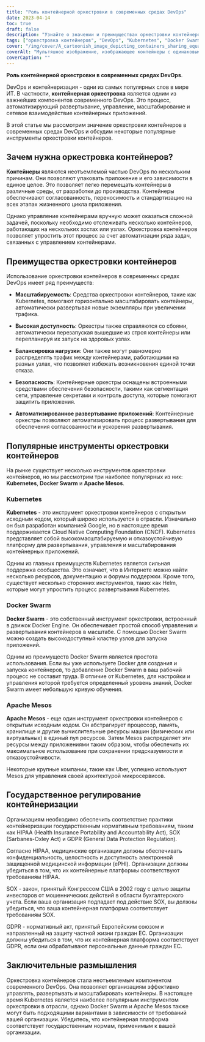```yaml
---
title: "Роль контейнерной оркестровки в современных средах DevOps"
date: 2023-04-14
toc: true
draft: false
description: "Узнайте о значении и преимуществах оркестровки контейнеров в современном DevOps, а также о популярных инструментах оркестровки контейнеров и государственных нормативных актах, касающихся контейнеризации."
tags: ["оркестровка контейнеров", "DevOps", "Kubernetes", "Docker Swarm", "Apache Mesos", "масштабируемость", "высокая доступность", "балансировка нагрузки", "безопасность", "автоматическое развертывание приложений", "HIPAA", "SOX", "GDPR", "соответствие", "разработка программного обеспечения", "облачные вычисления", "контейнеризация", "технология", "автоматизация"]
cover: "/img/cover/A_cartoonish_image_depicting_containers_sharing_equal_weight.png"
coverAlt: "Мультяшное изображение, изображающее контейнеры с одинаковым весом на качелях, которыми управляет дирижер оркестра "
coverCaption: ""
---
```


**Роль контейнерной оркестровки в современных средах DevOps**.

DevOps и контейнеризация - одни из самых популярных слов в мире ИТ. В частности, **контейнерная оркестровка** является одним из важнейших компонентов современного DevOps. Это процесс, автоматизирующий развертывание, управление, масштабирование и сетевое взаимодействие контейнерных приложений.

В этой статье мы рассмотрим значение оркестровки контейнеров в современных средах DevOps и обсудим некоторые популярные инструменты оркестровки контейнеров.

## Зачем нужна оркестровка контейнеров?

**Контейнеры** являются неотъемлемой частью DevOps по нескольким причинам. Они позволяют упаковать приложение и его зависимости в единое целое. Это позволяет легко перемещать контейнеры в различные среды, от разработки до производства. Контейнеры обеспечивают согласованность, переносимость и стандартизацию на всех этапах жизненного цикла приложения.

Однако управление контейнерами вручную может оказаться сложной задачей, поскольку необходимо отслеживать несколько контейнеров, работающих на нескольких хостах или узлах. Оркестровка контейнеров позволяет упростить этот процесс за счет автоматизации ряда задач, связанных с управлением контейнерами.

## Преимущества оркестровки контейнеров
Использование оркестровки контейнеров в современных средах DevOps имеет ряд преимуществ:

- **Масштабируемость**: Средства оркестровки контейнеров, такие как Kubernetes, помогают горизонтально масштабировать контейнеры, автоматически развертывая новые экземпляры при увеличении трафика.

- **Высокая доступность**: Оркестры также справляются со сбоями, автоматически перезапуская вышедшие из строя контейнеры или перепланируя их запуск на здоровых узлах.

- **Балансировка нагрузки**: Они также могут равномерно распределять трафик между контейнерами, работающими на разных узлах, что позволяет избежать возникновения единой точки отказа.

- **Безопасность**: Контейнерные оркестры оснащены встроенными средствами обеспечения безопасности, такими как сегментация сети, управление секретами и контроль доступа, которые помогают защитить приложения.

- **Автоматизированное развертывание приложений**: Контейнерные оркестры позволяют автоматизировать процесс развертывания для обеспечения согласованности и ускорения развертывания.

## Популярные инструменты оркестровки контейнеров

На рынке существует несколько инструментов оркестровки контейнеров, но мы рассмотрим три наиболее популярных из них: **Kubernetes**, **Docker Swarm** и **Apache Mesos**.

### Kubernetes
**Kubernetes** - это инструмент оркестровки контейнеров с открытым исходным кодом, который широко используется в отрасли. Изначально он был разработан компанией Google, но в настоящее время поддерживается Cloud Native Computing Foundation (CNCF). Kubernetes представляет собой высокомасштабируемую и отказоустойчивую платформу для развертывания, управления и масштабирования контейнерных приложений.

Одним из главных преимуществ Kubernetes является сильная поддержка сообщества. Это означает, что в Интернете можно найти несколько ресурсов, документацию и форумы поддержки. Кроме того, существует несколько сторонних инструментов, таких как Helm, которые могут упростить процесс развертывания Kubernetes.

### Docker Swarm
**Docker Swarm** - это собственный инструмент оркестровки, встроенный в движок Docker Engine. Он обеспечивает простой способ управления и развертывания контейнеров в масштабе. С помощью Docker Swarm можно создать высокодоступный кластер узлов для запуска приложений.

Одним из преимуществ Docker Swarm является простота использования. Если вы уже используете Docker для создания и запуска контейнеров, то добавление Docker Swarm в ваш рабочий процесс не составит труда. В отличие от Kubernetes, для настройки и управления которой требуется определенный уровень знаний, Docker Swarm имеет небольшую кривую обучения.

### Apache Mesos
**Apache Mesos** - еще один инструмент оркестровки контейнеров с открытым исходным кодом. Он абстрагирует процессор, память, хранилище и другие вычислительные ресурсы машин (физических или виртуальных) в единый пул ресурсов. Затем Mesos распределяет эти ресурсы между приложениями таким образом, чтобы обеспечить их максимальное использование при сохранении предсказуемости и отказоустойчивости.

Некоторые крупные компании, такие как Uber, успешно используют Mesos для управления своей архитектурой микросервисов.

## Государственное регулирование контейнеризации

Организациям необходимо обеспечить соответствие практики контейнеризации государственным нормативным требованиям, таким как HIPAA (Health Insurance Portability and Accountability Act), SOX (Sarbanes-Oxley Act) и GDPR (General Data Protection Regulation).

Согласно HIPAA, медицинские организации должны обеспечивать конфиденциальность, целостность и доступность электронной защищенной медицинской информации (ePHI). Организации должны убедиться в том, что их контейнерные платформы соответствуют требованиям HIPAA.

SOX - закон, принятый Конгрессом США в 2002 году с целью защиты инвесторов от мошеннических действий в области бухгалтерского учета. Если ваша организация подпадает под действие SOX, вы должны убедиться, что ваша контейнерная платформа соответствует требованиям SOX.

GDPR - нормативный акт, принятый Европейским союзом и направленный на защиту частной жизни граждан ЕС. Организации должны убедиться в том, что их контейнерная платформа соответствует GDPR, если они обрабатывают персональные данные граждан ЕС.

## Заключительные размышления

Оркестровка контейнеров стала неотъемлемым компонентом современного DevOps. Она позволяет организациям эффективно управлять, развертывать и масштабировать контейнеры. В настоящее время Kubernetes является наиболее популярным инструментом оркестровки в отрасли, однако Docker Swarm и Apache Mesos также могут быть подходящими вариантами в зависимости от требований вашей организации. Убедитесь, что контейнерная платформа соответствует государственным нормам, применимым к вашей организации.